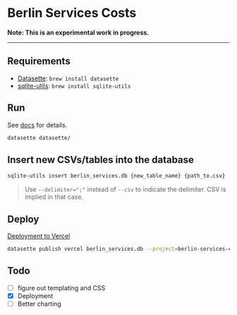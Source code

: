 # Berlin Services Costs

**Note: This is an experimental work in progress.**

---

## Requirements

- [Datasette](https://datasette.io/): `brew install datasette`
- [sqlite-utils](https://datasette.io/tools/sqlite-utils): `brew install sqlite-utils`

## Run

See [docs](https://docs.datasette.io/en/stable/settings.html#configuration-directory-mode) for details.

```bash
datasette datasette/
```

## Insert new CSVs/tables into the database

```bash
sqlite-utils insert berlin_services.db {new_table_name} {path_to.csv} --csv
```

> Use `--delimiter=";"` instead of `--csv` to indicate the delimiter. CSV is implied in that case.

## Deploy

[Deployment to Vercel](https://github.com/simonw/datasette-publish-vercel)

```bash
datasette publish vercel berlin_services.db --project=berlin-services-costs -m metadata.yml --static static:static --template-dir templates/ --install=datasette-vega
```

## Todo

- [ ] figure out templating and CSS
- [x] Deployment
- [ ] Better charting

